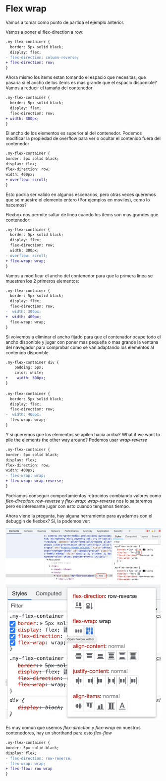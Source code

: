 # Flex wrap

Vamos a tomar como punto de partida el ejemplo anterior.

Vamos a poner el flex-direction a row:

```diff
.my-flex-container {
  border: 5px solid black;
  display: flex;
- flex-direction: column-reverse;
+ flex-direction: row;
}
```

Ahora mismo los items estan tomando el espacio que necesitas, que pasaria si el ancho de los items es mas grande que el espacio disponible? Vamos a reducir el tamaño del contenedor

```diff
.my-flex-container {
  border: 5px solid black;
  display: flex;
  flex-direction: row;
+ width: 300px;
}
```

El ancho de los elementos es superior al del contenedor. Podemos modificar la propiedad de overflow para ver o ocultar el contenido fuera del contenedor

```diff
.my-flex-container {
border: 5px solid black;
display: flex;
flex-direction: row;
width: 400px;
+ overflow: scroll;
}
```

Esto podria ser valido en algunos escenarios, pero otras veces queremos que se muestre el elemento entero (Por ejemplos en moviles), como lo hacemos?

Flexbox nos permite saltar de linea cuando los items son mas grandes que contenedor:

```diff
.my-flex-container {
  border: 5px solid black;
  display: flex;
  flex-direction: row;
  width: 300px;
- overflow: scroll;
+ flex-wrap: wrap;
}
```

Vamos a modificar el ancho del contenedor para que la primera linea se muestren los 2 primeros elementos:

```diff
.my-flex-container {
  border: 5px solid black;
  display: flex;
  flex-direction: row;
-  width: 300px;
+  width: 400px;
  flex-wrap: wrap;
}
```

Si volvemos a eliminar el ancho fijado para que el contenador ocupe todo el ancho disponible y jugar con poner mas pequeña o mas grande la ventana del navegador para comprobar como se van adaptando los elementos al contenido disponible

```diff
.my-flex-container div {
    padding: 5px;
    color: white;
+    width: 300px;
}

.my-flex-container {
  border: 5px solid black;
  display: flex;
  flex-direction: row;
-  width: 400px;
  flex-wrap: wrap;
}
```

Y si queremos que los elementos se apilen hacia arriba?
What if we want to pile the elements the other way around?
Podemos usar _wrap-reverse_

```diff
.my-flex-container {
border: 5px solid black;
display: flex;
flex-direction: row;
width: 400px;
- flex-wrap: wrap;
+ flex-wrap: wrap-reverse;
}
```

Podriamos conseguir comportamientos retrocidos combiando valores como _flex-direction: row-reverse_ y _flex-wrap: wrap-reverse_ nos lo saltaremos pero es interesante jugar con esto cuando tengamos tiempo.

Ahora viene la pregunta, hay alguna herramiento para ayudarnos con el debuggin de flexbox? Si, la podemos ver:

![Dev tools flexbox support](./content/devtools.png)

Es muy comun que usemos _flex-direction_ y _flex-wrap_ en nuestros contenedores, hay un shorthand para esto _flex-flow_

```diff
.my-flex-container {
border: 5px solid black;
display: flex;
- flex-direction: row-reverse;
- flex-wrap: wrap;
+ flex-flow: row wrap
}
```
